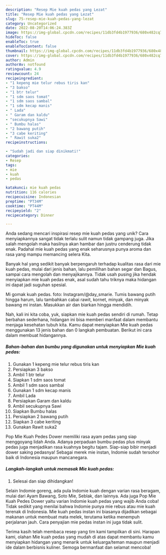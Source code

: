 ```yaml
---
description: "Resep Mie kuah pedas yang Lezat"
title: "Resep Mie kuah pedas yang Lezat"
slug: 75-resep-mie-kuah-pedas-yang-lezat
category: Uncategorized
date: 2022-08-20T14:06:24.383Z
image: https://img-global.cpcdn.com/recipes/11db3fd4b1977936/680x482cq70/mie-kuah-pedas-foto-resep-utama.jpg
hideToc: false
enableToc: true
enableTocContent: false
thumbnail: https://img-global.cpcdn.com/recipes/11db3fd4b1977936/680x482cq70/mie-kuah-pedas-foto-resep-utama.jpg
cover: https://img-global.cpcdn.com/recipes/11db3fd4b1977936/680x482cq70/mie-kuah-pedas-foto-resep-utama.jpg
author: Admin
authorAv: notfound
ratingvalue: 4.9
reviewcount: 24
recipeingredient:
- "1 kepeng mie telur rebus tiris kan"
- "3 bakso"
- "1 btr telur"
- "1 sdm saos tomat"
- "1 sdm saos sambal"
- "1 sdm kecap manis"
- " Lada"
- " Garam dan kaldu"
- "secukupnya Sawi"
- " Bumbu halas"
- "2 bawang putih"
- "3 cabe keriting"
- " Rawit suka2"
recipeinstructions:

- "Sudah jadi dan siap dinikmati!"
categories:
- Resep
tags:
- mie
- kuah
- pedas

katakunci: mie kuah pedas 
nutrition: 116 calories
recipecuisine: Indonesian
preptime: "PT34M"
cooktime: "PT44M"
recipeyield: "2"
recipecategory: Dinner

---
```





Anda sedang mencari inspirasi resep mie kuah pedas yang unik? Cara menyiapkannya sangat tidak terlalu sulit namun tidak gampang juga. Jika salah mengolah maka hasilnya akan hambar dan justru cenderung tidak enak. Padahal mie kuah pedas yang enak seharusnya punya aroma dan rasa yang mampu memancing selera Kita.





Banyak hal yang sedikit banyak berpengaruh terhadap kualitas rasa dari mie kuah pedas, mulai dari jenis bahan, lalu pemilihan bahan segar dan Bagus, sampai cara mengolah dan menyajikannya. Tidak usah pusing jika hendak menyiapkan mie kuah pedas enak,      asal sudah tahu triknya maka hidangan ini dapat jadi suguhan spesial.














Mi gomak kuah pedas. foto: Instagram/@day_smarie. Tumis bawang putih hingga harum, lalu tambahkan cabai rawit, kornet, minyak, dan minyak bawang mi instan. Masukkan air dan biarkan hingga mendidih.






Nah, kali ini kita coba, yuk, siapkan mie kuah pedas sendiri di rumah. Tetap berbahan sederhana, hidangan ini bisa memberi manfaat dalam membantu menjaga kesehatan tubuh kita. Kamu dapat menyiapkan Mie kuah pedas menggunakan 13 jenis bahan dan 0 langkah pembuatan. Berikut ini cara dalam membuat hidangannya.

<!--inarticleads1-->

##### Bahan-bahan dan bumbu yang digunakan untuk menyiapkan Mie kuah pedas:

1. Gunakan 1 kepeng mie telur rebus tiris kan
1. Persiapkan 3 bakso
1. Ambil 1 btr telur
1. Siapkan 1 sdm saos tomat
1. Ambil 1 sdm saos sambal
1. Gunakan 1 sdm kecap manis
1. Ambil  Lada
1. Persiapkan  Garam dan kaldu
1. Ambil secukupnya Sawi
1. Siapkan  Bumbu halas
1. Persiapkan 2 bawang putih
1. Siapkan 3 cabe keriting
1. Gunakan  Rawit suka2


Pop Mie Kuah Pedes Dower memiliki rasa ayam pedas yang siap menggoyang lidah Anda. Adanya perpaduan bumbu pedas plus minyak pedas juga menjadikan rasa kuahnya begitu tajam. Siap-siap bibir menjadi dower saking pedasnya! Sebagai merek mie instan, Indomie sudah tersohor baik di Indonesia maupun mancanegara. 

<!--inarticleads2-->

##### Langkah-langkah untuk memasak Mie kuah pedas:


1. Selesai dan siap dihidangkan!

Selain Indomie goreng, ada pula Indomie kuah dengan varian rasa beragam, mulai dari Ayam Bawang, Soto Mie, Seblak, dan lainnya. Ada juga Pop Mie Kuah Pedes Dower yaitu varian Indomie kuah pedas yang wajib Anda coba! Tidak sedikit yang menilai bahwa Indomie punya mie rebus atau mie kuah terenak di Indonesia. Mie kuah pedas instan ini biasanya dijadikan sebagai makanan untuk membuat mata melek, terutama ketika menempuh perjalanan jauh. Cara penyajian mie pedas instan ini juga tidak sulit. 

Terima kasih telah membaca resep yang tim kami tampilkan di sini. Harapan kami, olahan Mie kuah pedas yang mudah di atas dapat membantu kamu menyiapkan hidangan yang menarik untuk keluarga/teman maupun menjadi ide dalam berbisnis kuliner. Semoga bermanfaat dan selamat mencoba!
